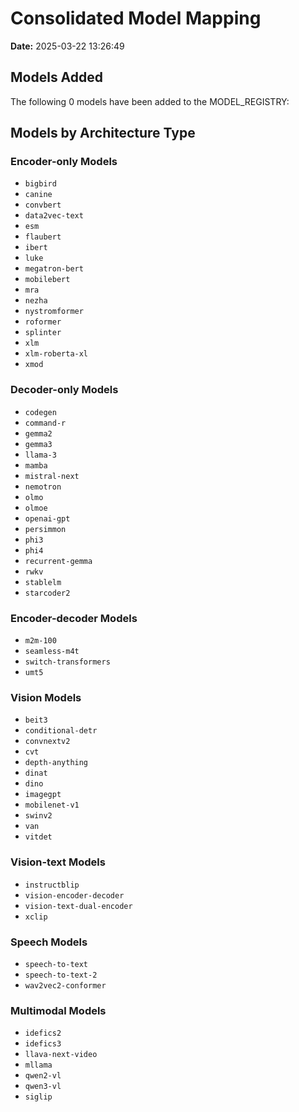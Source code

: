 # Consolidated Model Mapping

**Date:** 2025-03-22 13:26:49

## Models Added

The following 0 models have been added to the MODEL_REGISTRY:



## Models by Architecture Type

### Encoder-only Models

- `bigbird`
- `canine`
- `convbert`
- `data2vec-text`
- `esm`
- `flaubert`
- `ibert`
- `luke`
- `megatron-bert`
- `mobilebert`
- `mra`
- `nezha`
- `nystromformer`
- `roformer`
- `splinter`
- `xlm`
- `xlm-roberta-xl`
- `xmod`

### Decoder-only Models

- `codegen`
- `command-r`
- `gemma2`
- `gemma3`
- `llama-3`
- `mamba`
- `mistral-next`
- `nemotron`
- `olmo`
- `olmoe`
- `openai-gpt`
- `persimmon`
- `phi3`
- `phi4`
- `recurrent-gemma`
- `rwkv`
- `stablelm`
- `starcoder2`

### Encoder-decoder Models

- `m2m-100`
- `seamless-m4t`
- `switch-transformers`
- `umt5`

### Vision Models

- `beit3`
- `conditional-detr`
- `convnextv2`
- `cvt`
- `depth-anything`
- `dinat`
- `dino`
- `imagegpt`
- `mobilenet-v1`
- `swinv2`
- `van`
- `vitdet`

### Vision-text Models

- `instructblip`
- `vision-encoder-decoder`
- `vision-text-dual-encoder`
- `xclip`

### Speech Models

- `speech-to-text`
- `speech-to-text-2`
- `wav2vec2-conformer`

### Multimodal Models

- `idefics2`
- `idefics3`
- `llava-next-video`
- `mllama`
- `qwen2-vl`
- `qwen3-vl`
- `siglip`

